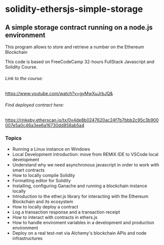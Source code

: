 # solidity-ethersjs-simple-storage
## A simple storage contract running on a node.js environment

This program allows to store and retrieve a number on the Ethereum Blockchain

This code is based on FreeCodeCamp 32-hours FullStack Javascript and Solidity Course.
###### Link to the course: 
https://www.youtube.com/watch?v=gyMwXuJrbJQ&
###### Find deployed contract here: 
https://rinkeby.etherscan.io/tx/0x4de8b0247620ac24f7b7bbb2c95c3b900007e5a0c46a3ee6a16730dd858ab5a4

### Topics

- Running a Linux instance on Windows
- Local Development introduction: move from REMIX IDE to VSCode local development
- Understand why we need asynchronous javascript in order to work with smart contracts
- How to locally compile Solidity
- Formatting editor for Solidity
- Installing, configuring Ganache and running a blockchain instance locally
- Introduction to the ether.js library for interacting with the Ethereum Blockchain and its ecosystem
- How to locally deploy a contract
- Log a transaction response and a transaction receipt
- How to interact with contracts in ethers.js
- How to handle enviroment variables in a development and production environment
- Deploy on a real test-net via Alchemy's blockchain APIs and node infrastructures

